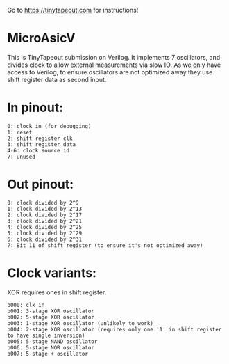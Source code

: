 Go to https://tinytapeout.com for instructions!

# MicroAsicV

This is TinyTapeout submission on Verilog. It implements 7 oscillators, and divides clock to allow external measurements via slow IO. 
As we only have access to Verilog, to ensure oscillators are not optimized away they use shift register data as second input. 

# In pinout: 
```
0: clock in (for debugging)
1: reset
2: shift register clk
3: shift register data
4-6: clock source id
7: unused
```

# Out pinout: 
```
0: clock divided by 2^9
1: clock divided by 2^13
2: clock divided by 2^17
3: clock divided by 2^21
4: clock divided by 2^25
5: clock divided by 2^29
6: clock divided by 2^31
7: Bit 11 of shift register (to ensure it's not optimized away)
```

# Clock variants:
XOR requires ones in shift register. 

```
b000: clk_in
b001: 3-stage XOR oscillator
b002: 5-stage XOR oscillator
b003: 1-stage XOR oscillator (unlikely to work)
b004: 2-stage XOR oscillator (requires only one '1' in shift register to have single inversion)
b005: 5-stage NAND oscillator
b006: 5-stage NOR oscillator
b007: 5-stage + oscillator
```


